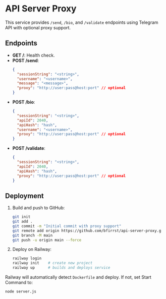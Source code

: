 # API Server Proxy

This service provides `/send`, `/bio`, and `/validate` endpoints using Telegram API with optional proxy support.

## Endpoints

- **GET /**: Health check.
- **POST /send**:
  ```json
  {
    "sessionString": "<string>",
    "username": "<username>",
    "message": "<message>",
    "proxy": "http://user:pass@host:port" // optional
  }
  ```
- **POST /bio**:
  ```json
  {
    "sessionString": "<string>",
    "apiId": 2040,
    "apiHash": "hash",
    "username": "<username>",
    "proxy": "http://user:pass@host:port" // optional
  }
  ```
- **POST /validate**:
  ```json
  {
    "sessionString": "<string>",
    "apiId": 2040,
    "apiHash": "hash",
    "proxy": "http://user:pass@host:port" // optional
  }
  ```

## Deployment

1. Build and push to GitHub:
   ```bash
   git init
   git add .
   git commit -m "Initial commit with proxy support"
   git remote add origin https://github.com/bfirrst/api-server-proxy.git
   git branch -M main
   git push -u origin main --force
   ```

2. Deploy on Railway:
   ```bash
   railway login
   railway init    # create new project
   railway up      # builds and deploys service
   ```

Railway will automatically detect `Dockerfile` and deploy. If not, set Start Command to:
```
node server.js
```